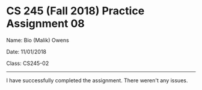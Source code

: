 # CS 245 (Fall 2018) Practice Assignment 08

Name: Bio (Malik) Owens

Date: 11/01/2018

Class: CS245-02

-----------------------------------------------------------------------------------------------------------------------------

I have successfully completed the assignment. There weren't any issues. 
